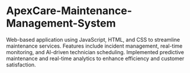 # ApexCare-Maintenance-Management-System
Web-based application using JavaScript, HTML, and CSS to streamline maintenance services. Features include incident management, real-time monitoring, and AI-driven technician scheduling. Implemented predictive maintenance and real-time analytics to enhance efficiency and customer satisfaction. 

